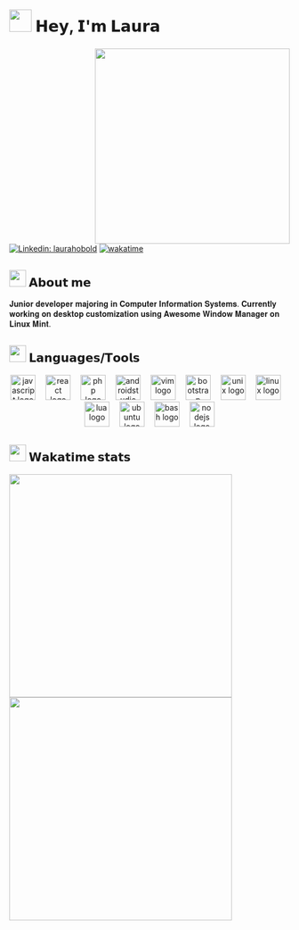 
<h1><img src="https://media.tenor.com/7AiUk0_JLvEAAAAj/sanrio-cinnamoroll.gif" width="40"/> 𝗛𝗲𝘆, 𝗜'𝗺 𝗟𝗮𝘂𝗿𝗮</h1>

###
<img align="right" width="350" src="https://media.tenor.com/no2CaWaci50AAAAi/needy-streamer-overload-reading.gif"  />

[![Linkedin: laurahobold](https://img.shields.io/badge/-laurahobold-blue?style=flat-square&logo=Linkedin&logoColor=white&link=https://www.linkedin.com/in/laurahobold/)](https://www.linkedin.com/in/laurahobold/)
[![wakatime](https://wakatime.com/badge/user/50afa9a3-cda1-4676-953f-200674aa1687/project/4f780d78-98b6-45fb-894a-5ca4327ddb1f.svg)](https://wakatime.com/badge/user/50afa9a3-cda1-4676-953f-200674aa1687/project/4f780d78-98b6-45fb-894a-5ca4327ddb1f)


### <h2><img src="https://media.tenor.com/mr9ZTxhFxVAAAAAi/annoying-dog-undertale.gif" width="30"> 𝗔𝗯𝗼𝘂𝘁 𝗺𝗲 
</h2>
<p align="left">    𝐉𝐮𝐧𝐢𝐨𝐫 𝐝𝐞𝐯𝐞𝐥𝐨𝐩𝐞𝐫 𝐦𝐚𝐣𝐨𝐫𝐢𝐧𝐠 𝐢𝐧 𝐂𝐨𝐦𝐩𝐮𝐭𝐞𝐫 𝐈𝐧𝐟𝐨𝐫𝐦𝐚𝐭𝐢𝐨𝐧 𝐒𝐲𝐬𝐭𝐞𝐦𝐬. 𝐂𝐮𝐫𝐫𝐞𝐧𝐭𝐥𝐲 𝐰𝐨𝐫𝐤𝐢𝐧𝐠 𝐨𝐧 𝐝𝐞𝐬𝐤𝐭𝐨𝐩 𝐜𝐮𝐬𝐭𝐨𝐦𝐢𝐳𝐚𝐭𝐢𝐨𝐧 𝐮𝐬𝐢𝐧𝐠 𝐀𝐰𝐞𝐬𝐨𝐦𝐞 𝐖𝐢𝐧𝐝𝐨𝐰 𝐌𝐚𝐧𝐚𝐠𝐞𝐫 𝐨𝐧 𝐋𝐢𝐧𝐮𝐱 𝐌𝐢𝐧𝐭.</p>

### <h2><img src="https://media.tenor.com/mr9ZTxhFxVAAAAAi/annoying-dog-undertale.gif" width="30"> 𝗟𝗮𝗻𝗴𝘂𝗮𝗴𝗲𝘀/𝗧𝗼𝗼𝗹𝘀
</h2>
<div align="center">
  <img src="https://cdn.jsdelivr.net/gh/devicons/devicon/icons/javascript/javascript-original.svg" height="45" alt="javascript logo"  />
  <img width="10" />
  <img src="https://cdn.jsdelivr.net/gh/devicons/devicon/icons/react/react-original.svg" height="45" alt="react logo"  />
  <img width="10" />
  <img src="https://cdn.jsdelivr.net/gh/devicons/devicon/icons/php/php-plain.svg" height="45" alt="php logo"  />
  <img width="10" />
  <img src="https://cdn.jsdelivr.net/gh/devicons/devicon/icons/androidstudio/androidstudio-original.svg" height="45" alt="androidstudio logo"  />
  <img width="10" />
  <img src="https://cdn.jsdelivr.net/gh/devicons/devicon/icons/vim/vim-plain.svg" height="45" alt="vim logo"  />
  <img width="10" />
  <img src="https://cdn.jsdelivr.net/gh/devicons/devicon/icons/bootstrap/bootstrap-original.svg" height="45" alt="bootstrap logo"  />
  <img width="10" />
  <img src="https://cdn.jsdelivr.net/gh/devicons/devicon/icons/unix/unix-original.svg" height="45" alt="unix logo"  />
  <img width="10" />
  <img src="https://cdn.jsdelivr.net/gh/devicons/devicon/icons/linux/linux-original.svg" height="45" alt="linux logo"  />
  <img width="10" />
  <img src="https://cdn.jsdelivr.net/gh/devicons/devicon/icons/lua/lua-original.svg" height="45" alt="lua logo"  />
  <img width="10" />
  <img src="https://cdn.jsdelivr.net/gh/devicons/devicon/icons/ubuntu/ubuntu-plain.svg" height="45" alt="ubuntu logo"  />
  <img width="10" />
  <img src="https://cdn.jsdelivr.net/gh/devicons/devicon/icons/bash/bash-original.svg" height="45" alt="bash logo"  />
  <img width="10" />
  <img src="https://cdn.jsdelivr.net/gh/devicons/devicon/icons/nodejs/nodejs-original.svg" height="45" alt="nodejs logo"  />
</div>


###
<!--START_SECTION:waka-->
### <h2><img src="https://media.tenor.com/mr9ZTxhFxVAAAAAi/annoying-dog-undertale.gif" width="30"> 𝗪𝗮𝗸𝗮𝘁𝗶𝗺𝗲 𝘀𝘁𝗮𝘁𝘀 
</h2>
<a href="https://wakatime.com"><img width="400" src="https://wakatime.com/share/@laurinha/aedc3c16-b16e-4c2d-9d60-65f9c74c8498.png" /> <img width="400" src="https://wakatime.com/share/@laurinha/38272461-049a-4264-b4ae-6af547fe505d.png" /></a>
<!--END_SECTION:waka-->
